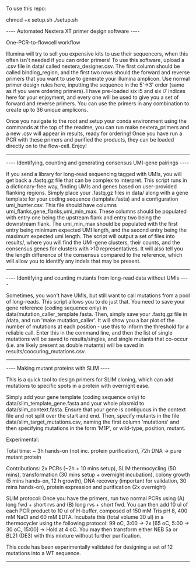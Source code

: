 To use this repo:

chmod +x setup.sh
./setup.sh

---- Automated Nextera XT primer deșign software ----

One-PCR-to-flowcell workflow

Illumina will try to sell you expensive kits to use their sequencers, when this often isn't needed if you can order primers! To use this software, upload a .csv file in data/ called nextera_designer.csv. The first column should be called binding_region, and the first two rows should the forward and reverse primers that you want to use to generate your illumina amplicon. Use normal primer design rules here, inputting the sequence in the 5'->3' order (same as if you were ordering primers). I have pre-loaded six i5 and six i7 indices here for your enjoyment, and every one will be used to give you a set of forward and reverse primers. You can use the primers in any combination to create up to 36 unique amplicons. 

Once you navigate to the root and setup your conda environment using the commands at the top of the readme, you can run make nextera_primers and a new .csv will appear in results, ready for ordering! Once you have run a PCR with these primers and purified the products, they can be loaded directly on to the flow-cell. Enjoy!

-----------------------------------------------------

---- Identifying, counting and generating consensus UMI-gene pairings ----

If you send a library for long-read sequencing tagged with UMIs, you will get back a .fastq.gz file that can be complex to interpret. This script runs in a dictionary-free way, finding UMIs and genes based on user-provided flanking regions. Simply place your .fastq.gz files in data/ along with a gene template for your coding sequence (template.fasta) and a configuration umi_hunter.csv. This file should have columns umi_flanks,gene_flanks,umi_min_max. These columns should be populated with entry one being the upstream flank and entry two being the downstream flank. The umi_min_max should be populated with the first entry being minimum expected UMI length, and the second entry being the maximum expected umi length. The script will output a set of files into results/, where you will find the UMI-gene clusters, their counts, and the consensus genes for clusters with >10 representatives. It will also tell you the length difference of the consensus compared to the reference, which will allow you to identify any indels that may be present.

-----------------------------------------------------

---- Identifying and counting mutants from long-read data without UMIs ----

Sometimes, you won't have UMIs, but still want to call mutations from a pool of long-reads. This script allows you to do just that. You need to save your gene reference (coding sequence only) in data/mutation_caller_template.fasta. Then, simply save your .fastq.gz file in /data, and run 'make mutation_caller'. It will show you a bar plot of the number of mutations at each position - use this to inform the threshold for a reliable call. Enter this in the command line, and then the list of single mutations will be saved to results/singles, and single mutants that co-occur (i.e. are likely present as double mutants) will be saved in results/coocuring_mutations.csv.

-----------------------------------------------------

---- Making mutant proteins with SLIM ----

This is a quick tool to design primers for SLIM cloning, which can add mutations to specific spots in a protein with overnight ease.

Simply add your gene template (coding sequence only) to data/slim_template_gene.fasta and your whole plasmid to data/slim_context.fasta. Ensure that your gene is contiguous in the context file and not split over the start and end. Then, specify mutants in the file data/slim_target_mutations.csv, naming the first column 'mutations' and then specifying mutations in the form 'M1P', or wild-type, position, mutant.

Experimental:

Total time:
~ 3h hands-on (not inc. protein purification), 72h DNA -> pure mutant protein

Contributions:
2x PCRs (~2h + 10 mins setup), SLIM thermocycling (50 mins), transformation (30 mins setup + overnight incubation), colony growth (5 mins hands-on, 12 h growth), DNA recovery (important for validation, 30 mins hands-on), protein expression and purification (2x overnight)

SLIM protocol:
Once you have the primers, run two normal PCRs using (A) long fwd + short rvs and (B) long rvs + short fwd. You can then add 10 ul of each PCR product to 10 ul of H-buffer, composed of 150 mM Tris pH 8, 400 mM NaCl and 60 mM EDTA. Incubate this (total volume 30 ul) in a thermocycler using the following protocol: 99 oC, 3:00 -> 2x [65 oC, 5:00 -> 30 oC, 15:00] -> Hold at 4 oC. You may then transform either NEB 5a or BL21 (DE3) with this mixture without further purification.

This code has been experimentally validated for designing a set of 12 mutations into a WT sequence.

-----------------------------------------------------